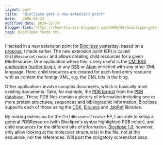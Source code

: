 ```yaml
---
layout: post
title:  "Bioclipse gets a new extension point"
date:   2006-08-22
modified_date: 2024-12-29
blogger-link: https://chem-bla-ics.blogspot.com/2006/08/bioclipse-gets-new-extension-point.html
tags: bioclipse feeds cml
---
```


I hacked in a new extension point for [Bioclipse](http://www.bioclipse.net/) yesterday, based on a [proposal](http://wiki.bioclipse.net/index.php?title=ChildCreator_extension_point)
I made earlier. The new extension point (EP) is called `ChildResourceCreator` and allows creating child resources for a given IBioResource. One application where this is very useful is the
[CMLRSS application](http://dx.doi.org/10.1021/ci034244p) ([earlier blog <i class="fa-solid fa-recycle fa-xs"></i>](https://chem-bla-ics.linkedchemistry.info/2006/07/03/avi-movies-of-cmlrss-howto-in.html)), or any
[RSS](http://en.wikipedia.org/wiki/RSS_(file_format)) or [Atom](http://www.atomenabled.org/) enriched with any other XML language. Here, child resources are
created for each feed entry resource with as content the foreign XML, e.g. the CML bits in the blog.

Other applications involve complex documents, which is basically most existing documents. Take, for example, the
[PDB format](http://www.rcsb.org/pdb/static.do?p=file_formats/pdb/index.html) from the [PDB database](http://www.rcsb.org/pdb/). These PDB files contain a pletory
of information including one or more protein structures, sequences and bibliographic information. Bioclipse supports each of those using the
[CDK](http://cdk.sf.net/), [BioJava](http://biojava.org/) and [JabRef](http://jabref.sf.net/) libraries.

By making extension for the `ChildResourceCreator` EP, I am able to setup a general PDBResource (with Bioclipse's syntax highlighted PDB editor),
and child resources for the different bits of information. [Bioclipse 1.0](http://sourceforge.net/project/showfiles.php?group_id=150681), however,
only allow looking at the molecular structure(s) in the file, not at the sequence, nor the references. Will post the obligatory screenshot asap.
